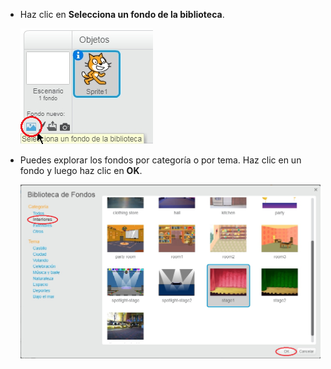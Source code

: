 + Haz clic en **Selecciona un fondo de la biblioteca**.
    
    ![captura de pantalla](images/stage-choose.png)

+ Puedes explorar los fondos por categoría o por tema. Haz clic en un fondo y luego haz clic en **OK**.
    
    ![captura de pantalla](images/backdrop.png)